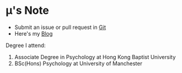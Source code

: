 # μ's Note

- Submit an issue or pull request in [Git](https://git.mxr612.io/mxr612/Notes)
- Here's my [Blog](https://www.mxr612.io/)

Degree I attend:

1. Associate Degree in Psychology at Hong Kong Baptist University
2. BSc(Hons) Psychology at University of Manchester

